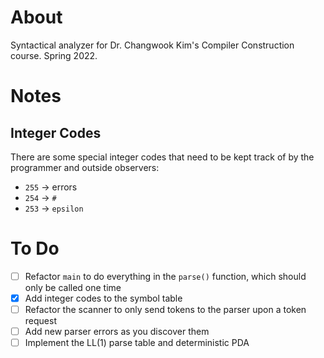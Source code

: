 # About

Syntactical analyzer for Dr. Changwook Kim's Compiler Construction course. Spring 2022.

# Notes
## Integer Codes
There are some special integer codes that need to be kept track of by the programmer and outside observers:
- `255` -> errors
- `254` -> `#`
- `253` -> `epsilon`

# To Do
- [ ] Refactor `main` to do everything in the `parse()` function, which should only be called one time
- [x] Add integer codes to the symbol table
- [ ] Refactor the scanner to only send tokens to the parser upon a token request
- [ ] Add new parser errors as you discover them
- [ ] Implement the LL(1) parse table and deterministic PDA

